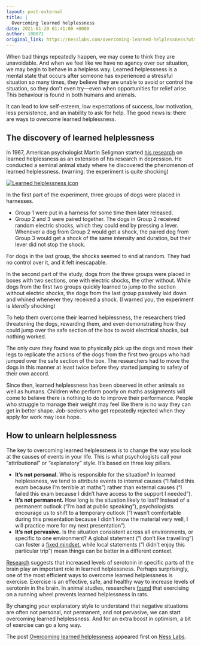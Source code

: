 ```yaml
---
layout: post-external
title: |
  Overcoming learned helplessness
date: 2021-01-20 01:41:00 +0000
author: 100071
original_link: https://nesslabs.com/overcoming-learned-helplessness?utm_source=rss&utm_medium=rss&utm_campaign=overcoming-learned-helplessness
---
```


When bad things repeatedly happen, we may come to think they are unavoidable. And when we feel like we have no agency over our situation, we may begin to behave in a helpless way. Learned helplessness is a mental state that occurs after someone has experienced a stressful situation so many times, they believe they are unable to avoid or control the situation, so they don’t even try—even when opportunities for relief arise. This behaviour is found in both humans and animals.

It can lead to low self-esteem, low expectations of success, low motivation, less persistence, and an inability to ask for help. The good news is: there are ways to overcome learned helplessness.

## The discovery of learned helplessness

In 1967, American psychologist Martin Seligman started [his research](https://www.annualreviews.org/doi/10.1146/annurev.me.23.020172.002203) on learned helplessness as an extension of his research in depression. He conducted a seminal animal study where he discovered the phenomenon of learned helplessness. (warning: the experiment is quite shocking)

[![Learned helplessness icon](https://nesslabs.com/wp-content/uploads/2021/01/learned-helplessness-icon.png)](https://nesslabs.com/wp-content/uploads/2021/01/learned-helplessness-icon.png)

In the first part of the experiment, three groups of dogs were placed in harnesses.

- Group 1 were put in a harness for some time then later released.
- Group 2 and 3 were paired together. The dogs in Group 2 received random electric shocks, which they could end by pressing a lever. Whenever a dog from Group 2 would get a shock, the paired dog from Group 3 would get a shock of the same intensity and duration, but their lever did not stop the shock.

For dogs in the last group, the shocks seemed to end at random. They had no control over it, and it felt inescapable.

In the second part of the study, dogs from the three groups were placed in boxes with two sections, one with electric shocks, the other without. While dogs from the first two groups quickly learned to jump to the section without electric shocks, the dogs from the last group passively laid down and whined whenever they received a shock. (I warned you, the experiment is _literally_ shocking)

To help them overcome their learned helplessness, the researchers tried threatening the dogs, rewarding them, and even demonstrating how they could jump over the safe section of the box to avoid electrical shocks, but nothing worked.

The only cure they found was to physically pick up the dogs and move their legs to replicate the actions of the dogs from the first two groups who had jumped over the safe section of the box. The researchers had to move the dogs in this manner at least twice before they started jumping to safety of their own accord.

Since then, learned helplessness has been observed in other animals as well as humans. Children who perform poorly on maths assignments will come to believe there is nothing to do to improve their performance. People who struggle to manage their weight may feel like there is no way they can get in better shape. Job-seekers who get repeatedly rejected when they apply for work may lose hope.

## How to unlearn helplessness

The key to overcoming learned helplessness is to change the way you look at the causes of events in your life. This is what psychologists call your “attributional” or “explanatory” style. It’s based on three key pillars.

- **It’s not personal.** Who is responsible for the situation? In learned helplessness, we tend to attribute events to internal causes (“I failed this exam because I’m terrible at maths”) rather than external causes (“I failed this exam because I didn’t have access to the support I needed”).
- **It’s not permanent.** How long is the situation likely to last? Instead of a permanent outlook (“I’m bad at public speaking”), psychologists encourage us to shift to a temporary outlook (“I wasn’t comfortable during this presentation because I didn’t know the material very well, I will practice more for my next presentation”).
- **It’s not pervasive.** Is the situation consistent across all environments, or specific to one environment? A global statement (“I don’t like travelling”) can foster a [fixed mindset](https://nesslabs.com/growth-mindset), while local statements (“I didn’t enjoy this particular trip”) mean things can be better in a different context.

[Research](https://www.ncbi.nlm.nih.gov/pmc/articles/PMC3433056/) suggests that increased levels of serotonin in specific parts of the brain play an important role in learned helplessness. Perhaps surprisingly, one of the most efficient ways to overcome learned helplessness is exercise. Exercise is an effective, safe, and healthy way to increase levels of serotonin in the brain. In animal studies, researchers [found](https://pubmed.ncbi.nlm.nih.gov/18300002/) that exercising on a running wheel prevents learned helplessness in rats.

By changing your explanatory style to understand that negative situations are often not personal, not permanent, and not pervasive, we can start overcoming learned helplessness. And for an extra boost in optimism, a bit of exercise can go a long way.

The post [Overcoming learned helplessness](https://nesslabs.com/overcoming-learned-helplessness) appeared first on [Ness Labs](https://nesslabs.com).
